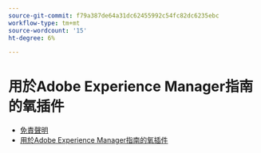 ```yaml
---
source-git-commit: f79a387de64a31dc62455992c54fc82dc6235ebc
workflow-type: tm+mt
source-wordcount: '15'
ht-degree: 6%

---
```

# 用於Adobe Experience Manager指南的氧插件

- [免責聲明](rebranding-disclaimer.md)
- [用於Adobe Experience Manager指南的氧插件](use-aem-connector.md)

